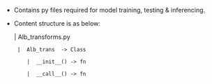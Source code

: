 - Contains py files required for model training, testing & inferencing.
- Content structure is as below:


    |  Alb_transforms.py

       |  Alb_trans  -> Class

          |  __init__() -> fn

          |  __call__() -> fn
